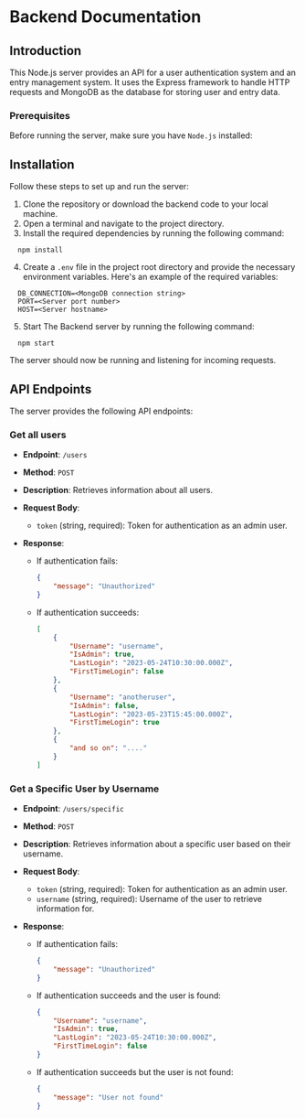 # Backend Documentation

## Introduction

This Node.js server provides an API for a user authentication system and an entry management system. It uses the Express framework to handle HTTP requests and MongoDB as the database for storing user and entry data.

### Prerequisites

Before running the server, make sure you have `Node.js` installed:

## Installation

Follow these steps to set up and run the server:

1. Clone the repository or download the backend code to your local machine.
2. Open a terminal and navigate to the project directory.
3. Install the required dependencies by running the following command:

```shell
  npm install
```

4. Create a `.env` file in the project root directory and provide the necessary environment variables. Here's an example of the required variables:

```.env
  DB_CONNECTION=<MongoDB connection string>
  PORT=<Server port number>
  HOST=<Server hostname>
```

5. Start The Backend server by running the following command:

```shell
  npm start
```

The server should now be running and listening for incoming requests.

## API Endpoints

The server provides the following API endpoints:

### Get all users

- **Endpoint**: `/users`
- **Method**: `POST`
- **Description**: Retrieves information about all users.
- **Request Body**:
  - `token` (string, required): Token for authentication as an admin user.
- **Response**:

  - If authentication fails:

    ```json
    {
    	"message": "Unauthorized"
    }
    ```

  - If authentication succeeds:

    ```json
    [
    	{
    		"Username": "username",
    		"IsAdmin": true,
    		"LastLogin": "2023-05-24T10:30:00.000Z",
    		"FirstTimeLogin": false
    	},
    	{
    		"Username": "anotheruser",
    		"IsAdmin": false,
    		"LastLogin": "2023-05-23T15:45:00.000Z",
    		"FirstTimeLogin": true
    	},
    	{
    		"and so on": "...."
    	}
    ]
    ```

### Get a Specific User by Username

- **Endpoint**: `/users/specific`
- **Method**: `POST`
- **Description**: Retrieves information about a specific user based on their username.
- **Request Body**:
  - `token` (string, required): Token for authentication as an admin user.
  - `username` (string, required): Username of the user to retrieve information for.
- **Response**:

  - If authentication fails:

    ```json
    {
    	"message": "Unauthorized"
    }
    ```

  - If authentication succeeds and the user is found:

    ```json
    {
    	"Username": "username",
    	"IsAdmin": true,
    	"LastLogin": "2023-05-24T10:30:00.000Z",
    	"FirstTimeLogin": false
    }
    ```

  - If authentication succeeds but the user is not found:

    ```json
    {
    	"message": "User not found"
    }
    ```
